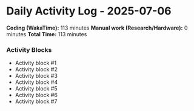# Daily Activity Log - 2025-07-06

**Coding (WakaTime):** 113 minutes
**Manual work (Research/Hardware):** 0 minutes
**Total Time:** 113 minutes

### Activity Blocks
- Activity block #1
- Activity block #2
- Activity block #3
- Activity block #4
- Activity block #5
- Activity block #6
- Activity block #7

